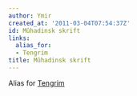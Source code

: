 ```yaml
---
author: Ymir
created_at: '2011-03-04T07:54:37Z'
id: Mûhadinsk skrift
links:
  alias_for:
  - Tengrim
title: Mûhadinsk skrift
---
```


Alias for [Tengrim]

  [Tengrim]: Tengrim